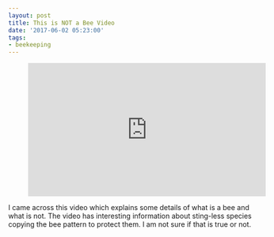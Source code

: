 ```yaml
---
layout: post
title: This is NOT a Bee Video
date: '2017-06-02 05:23:00'
tags:
- beekeeping
---
```


<figure class="kg-card kg-embed-card"><iframe width="480" height="270" src="https://www.youtube.com/embed/dDMBykrogXs?feature=oembed" frameborder="0" allow="accelerometer; autoplay; encrypted-media; gyroscope; picture-in-picture" allowfullscreen></iframe></figure>

I came across this video which explains some details of what is a bee and what is not. The video has interesting information about sting-less species copying the bee pattern to protect them. I am not sure if that is true or not.

